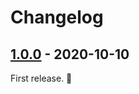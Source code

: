 # Changelog

## [1.0.0] - 2020-10-10

First release. :seedling:

[1.0.0]: https://github.com/vweevers/dotnet-bump/releases/tag/v1.0.0
